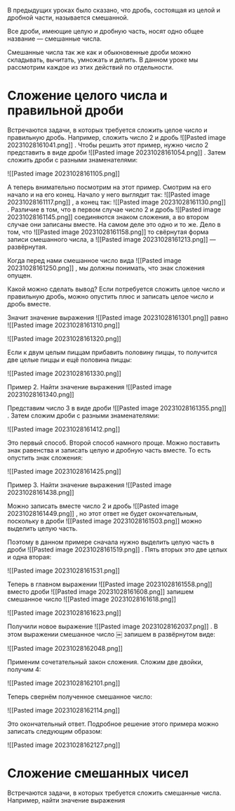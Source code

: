 

В предыдущих уроках было сказано, что дробь, состоящая из целой и дробной части, называется смешанной.

Все дроби, имеющие целую и дробную часть, носят одно общее название — смешанные числа.

Смешанные числа так же как и обыкновенные дроби можно складывать, вычитать, умножать и делить. В данном уроке мы рассмотрим каждое из этих действий по отдельности.

# Сложение целого числа и правильной дроби

Встречаются задачи, в которых требуется сложить целое число и правильную дробь. Например, сложить число 2 и дробь ![[Pasted image 20231028161041.png]] . Чтобы решить этот пример, нужно число 2 представить в виде дроби  ![[Pasted image 20231028161054.png]] . Затем сложить дроби с разными знаменателями:

![[Pasted image 20231028161105.png]] 

А теперь внимательно посмотрим на этот пример. Смотрим на его начало и на его конец. Начало у него выглядит так: ![[Pasted image 20231028161117.png]] , а конец так:   ![[Pasted image 20231028161130.png]] . Различие в том, что в первом случае число 2 и дробь  ![[Pasted image 20231028161145.png]] соединяются знаком сложения, а во втором случае они записаны вместе. На самом деле это одно и то же. Дело в том, что ![[Pasted image 20231028161158.png]] то свёрнутая форма записи смешанного числа, а ![[Pasted image 20231028161213.png]] — развёрнутая.

Когда перед нами смешанное число вида ![[Pasted image 20231028161250.png]]  , мы должны понимать, что знак сложения опущен.

Какой можно сделать вывод? Если потребуется сложить целое число и правильную дробь, можно опустить плюс и записать целое число и дробь вместе.

Значит значение выражения ![[Pasted image 20231028161301.png]] равно ![[Pasted image 20231028161310.png]] 

![[Pasted image 20231028161320.png]]

Если к двум целым пиццам прибавить половину пиццы, то получится две целые пиццы и ещё половина пиццы:

![[Pasted image 20231028161330.png]]

Пример 2. Найти значение выражения ![[Pasted image 20231028161340.png]] 

Представим число 3 в виде дроби ![[Pasted image 20231028161355.png]] . Затем сложим дроби с разными знаменателями:

![[Pasted image 20231028161412.png]]

Это первый способ. Второй способ намного проще. Можно поставить знак равенства и записать целую и дробную часть вместе. То есть опустить знак сложения:

![[Pasted image 20231028161425.png]]

Пример 3. Найти значение выражения ![[Pasted image 20231028161438.png]] 

Можно записать вместе число 2 и дробь ![[Pasted image 20231028161449.png]] , но этот ответ не будет окончательным, поскольку в дроби ![[Pasted image 20231028161503.png]] можно выделить целую часть.

Поэтому в данном примере сначала нужно выделить целую часть в дроби ![[Pasted image 20231028161519.png]] . Пять вторых это две целых и одна вторая:

![[Pasted image 20231028161531.png]]

Теперь в главном выражении  ![[Pasted image 20231028161558.png]] вместо дроби ![[Pasted image 20231028161608.png]] запишем смешанное число  ![[Pasted image 20231028161618.png]] 

![[Pasted image 20231028161623.png]]

Получили новое выражение ![[Pasted image 20231028162037.png]] . В этом выражении смешанное число ￼ запишем в развёрнутом виде: 

![[Pasted image 20231028162048.png]]

Применим сочетательный закон сложения. Сложим две двойки, получим 4:

![[Pasted image 20231028162101.png]]

Теперь свернём полученное смешанное число:

![[Pasted image 20231028162114.png]]

Это окончательный ответ. Подробное решение этого примера можно записать следующим образом:

![[Pasted image 20231028162127.png]]

# Сложение смешанных чисел

Встречаются задачи, в которых требуется сложить смешанные числа. Например, найти значение выражения 
